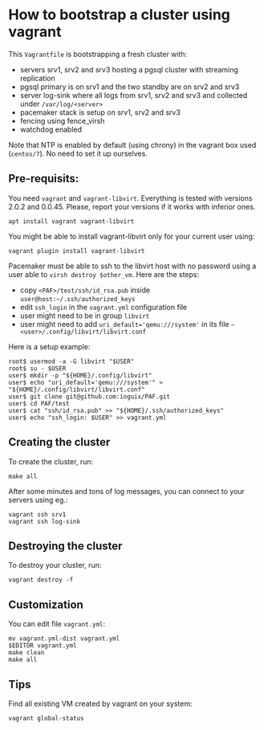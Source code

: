 # How to bootstrap a cluster using vagrant

This `Vagrantfile` is bootstrapping a fresh cluster with:

* servers srv1, srv2 and srv3 hosting a pgsql cluster with streaming replication
* pgsql primary is on srv1 and the two standby are on srv2 and srv3
* server log-sink where all logs from srv1, srv2 and srv3 and collected under `/var/log/<server>`
* pacemaker stack is setup on srv1, srv2 and srv3
* fencing using fence_virsh
* watchdog enabled

Note that NTP is enabled by default (using chrony) in the vagrant box used (`centos/7`).
No need to set it up ourselves.

## Pre-requisits:

You need `vagrant` and `vagrant-libvirt`. Everything is tested with versions 2.0.2 and
0.0.45. Please, report your versions if it works with inferior ones.

~~~
apt install vagrant vagrant-libvirt
~~~

You might be able to install vagrant-libvirt only for your current user using:

~~~
vagrant plugin install vagrant-libvirt
~~~

Pacemaker must be able to ssh to the libvirt host with no password using a user able
to `virsh destroy $other_vm`. Here are the steps:

* copy `<PAF>/test/ssh/id_rsa.pub` inside `user@host:~/.ssh/authorized_keys`
* edit `ssh_login` in the `vagrant.yml` configuration file
* user might need to be in group `libvirt`
* user might need to add `uri_default='qemu:///system'` in its
  file `~<user>/.config/libvirt/libvirt.conf`

Here is a setup example:

~~~
root$ usermod -a -G libvirt "$USER"
root$ su - $USER
user$ mkdir -p "${HOME}/.config/libvirt"
user$ echo "uri_default='qemu:///system'" > "${HOME}/.config/libvirt/libvirt.conf"
user$ git clone git@github.com:ioguix/PAF.git
user$ cd PAF/test
user$ cat "ssh/id_rsa.pub" >> "${HOME}/.ssh/authorized_keys"
user$ echo "ssh_login: $USER" >> vagrant.yml
~~~

## Creating the cluster

To create the cluster, run:

~~~
make all
~~~

After some minutes and tons of log messages, you can connect to your servers using eg.:

~~~
vagrant ssh srv1
vagrant ssh log-sink
~~~

## Destroying the cluster

To destroy your cluster, run:

~~~
vagrant destroy -f
~~~


## Customization

You can edit file `vagrant.yml`:

~~~
mv vagrant.yml-dist vagrant.yml
$EDITOR vagrant.yml
make clean
make all
~~~

## Tips

Find all existing VM created by vagrant on your system:

~~~
vagrant global-status
~~~
